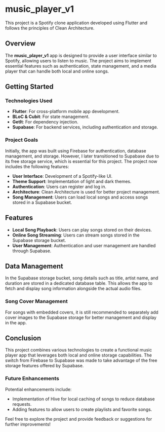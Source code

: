 # music_player_v1

This project is a Spotify clone application developed using Flutter and follows the principles of
Clean Architecture.

## Overview

The **music_player_v1** app is designed to provide a user interface similar to Spotify, allowing
users to listen to music. The project aims to implement essential features such as authentication,
state management, and a media player that can handle both local and online songs.

## Getting Started

### Technologies Used

- **Flutter**: For cross-platform mobile app development.
- **BLoC & Cubit**: For state management.
- **GetIt**: For dependency injection.
- **Supabase**: For backend services, including authentication and storage.

### Project Goals

Initially, the app was built using Firebase for authentication, database management, and storage.
However, I later transitioned to Supabase due to its free storage service, which is essential for
this project. The project now includes the following features:

- **User Interface**: Development of a Spotify-like UI.
- **Theme Support**: Implementation of light and dark themes.
- **Authentication**: Users can register and log in.
- **Architecture**: Clean Architecture is used for better project management.
- **Song Management**: Users can load local songs and access songs stored in a Supabase bucket.

## Features

- **Local Song Playback**: Users can play songs stored on their devices.
- **Online Song Streaming**: Users can stream songs stored in the Supabase storage bucket.
- **User Management**: Authentication and user management are handled through Supabase.

## Data Management

In the Supabase storage bucket, song details such as title, artist name, and duration are stored in
a dedicated database table. This allows the app to fetch and display song information alongside the
actual audio files.

### Song Cover Management

For songs with embedded covers, it is still recommended to separately add cover images to the
Supabase storage for better management and display in the app.

## Conclusion

This project combines various technologies to create a functional music player app that leverages
both local and online storage capabilities. The switch from Firebase to Supabase was made to take
advantage of the free storage features offered by Supabase.

### Future Enhancements

Potential enhancements include:

- Implementation of Hive for local caching of songs to reduce database requests.
- Adding features to allow users to create playlists and favorite songs.

Feel free to explore the project and provide feedback or suggestions for further improvements!
